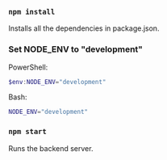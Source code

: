 ### `npm install`
Installs all the dependencies in package.json.

### Set NODE_ENV to "development"
PowerShell:

```powershell
$env:NODE_ENV="development"
```

Bash:

```bash
NODE_ENV="development"
```

### `npm start`
Runs the backend server.
